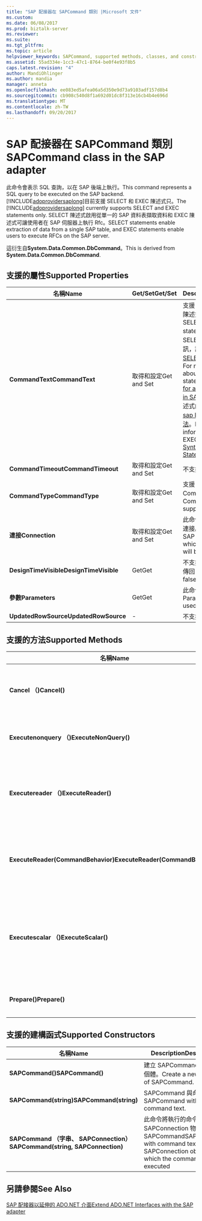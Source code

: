 ```yaml
---
title: "SAP 配接器在 SAPCommand 類別 |Microsoft 文件"
ms.custom: 
ms.date: 06/08/2017
ms.prod: biztalk-server
ms.reviewer: 
ms.suite: 
ms.tgt_pltfrm: 
ms.topic: article
helpviewer_keywords: SAPCommand, supported methods, classes, and constructors
ms.assetid: 55ad334e-1cc3-47c1-8764-be0f4e93f8b5
caps.latest.revision: "4"
author: MandiOhlinger
ms.author: mandia
manager: anneta
ms.openlocfilehash: ee083ed5afea06a5d350e9d73a9103adf157d8b4
ms.sourcegitcommit: cb908c540d8f1a692d01dc8f313e16cb4b4e696d
ms.translationtype: MT
ms.contentlocale: zh-TW
ms.lasthandoff: 09/20/2017
---
```

# <a name="sapcommand-class-in-the-sap-adapter"></a><span data-ttu-id="22568-102">SAP 配接器在 SAPCommand 類別</span><span class="sxs-lookup"><span data-stu-id="22568-102">SAPCommand class in the SAP adapter</span></span>
<span data-ttu-id="22568-103">此命令會表示 SQL 查詢，以在 SAP 後端上執行。</span><span class="sxs-lookup"><span data-stu-id="22568-103">This command represents a SQL query to be executed on the SAP backend.</span></span> <span data-ttu-id="22568-104">[!INCLUDE[adoprovidersaplong](../../includes/adoprovidersaplong-md.md)]目前支援 SELECT 和 EXEC 陳述式只。</span><span class="sxs-lookup"><span data-stu-id="22568-104">The [!INCLUDE[adoprovidersaplong](../../includes/adoprovidersaplong-md.md)] currently supports SELECT and EXEC statements only.</span></span> <span data-ttu-id="22568-105">SELECT 陳述式啟用從單一的 SAP 資料表擷取資料和 EXEC 陳述式可讓使用者在 SAP 伺服器上執行 Rfc。</span><span class="sxs-lookup"><span data-stu-id="22568-105">SELECT statements enable extraction of data from a single SAP table, and EXEC statements enable users to execute RFCs on the SAP server.</span></span>  
  
 <span data-ttu-id="22568-106">這衍生自**System.Data.Common.DbCommand**。</span><span class="sxs-lookup"><span data-stu-id="22568-106">This is derived from **System.Data.Common.DbCommand**.</span></span>  
  
## <a name="supported-properties"></a><span data-ttu-id="22568-107">支援的屬性</span><span class="sxs-lookup"><span data-stu-id="22568-107">Supported Properties</span></span>  
  
|<span data-ttu-id="22568-108">名稱</span><span class="sxs-lookup"><span data-stu-id="22568-108">Name</span></span>|<span data-ttu-id="22568-109">Get/Set</span><span class="sxs-lookup"><span data-stu-id="22568-109">Get/Set</span></span>|<span data-ttu-id="22568-110">Description</span><span class="sxs-lookup"><span data-stu-id="22568-110">Description</span></span>|  
|----------|--------------|-----------------|  
|<span data-ttu-id="22568-111">**CommandText**</span><span class="sxs-lookup"><span data-stu-id="22568-111">**CommandText**</span></span>|<span data-ttu-id="22568-112">取得和設定</span><span class="sxs-lookup"><span data-stu-id="22568-112">Get and Set</span></span>|<span data-ttu-id="22568-113">支援 SELECT 和 EXEC 陳述式。</span><span class="sxs-lookup"><span data-stu-id="22568-113">Supports SELECT and EXEC statements.</span></span> <span data-ttu-id="22568-114">如需 SELECT 陳述式的詳細資訊，請參閱[SAP 中的 SELECT 陳述式的語法](../../adapters-and-accelerators/adapter-sap/syntax-for-a-select-statement-in-sap.md)。</span><span class="sxs-lookup"><span data-stu-id="22568-114">For more information about the SELECT statement, see [Syntax for a SELECT Statement in SAP](../../adapters-and-accelerators/adapter-sap/syntax-for-a-select-statement-in-sap.md).</span></span> <span data-ttu-id="22568-115">如需在 EXEC 陳述式的詳細資訊，請參閱[sap EXEC 陳述式的語法](../../adapters-and-accelerators/adapter-sap/syntax-for-an-exec-statement-in-sap.md)。</span><span class="sxs-lookup"><span data-stu-id="22568-115">For more information about the EXEC statement, see [Syntax for an EXEC Statement in SAP](../../adapters-and-accelerators/adapter-sap/syntax-for-an-exec-statement-in-sap.md).</span></span>|  
|<span data-ttu-id="22568-116">**CommandTimeout**</span><span class="sxs-lookup"><span data-stu-id="22568-116">**CommandTimeout**</span></span>|<span data-ttu-id="22568-117">取得和設定</span><span class="sxs-lookup"><span data-stu-id="22568-117">Get and Set</span></span>|<span data-ttu-id="22568-118">不支援。</span><span class="sxs-lookup"><span data-stu-id="22568-118">Not supported.</span></span>|  
|<span data-ttu-id="22568-119">**CommandType**</span><span class="sxs-lookup"><span data-stu-id="22568-119">**CommandType**</span></span>|<span data-ttu-id="22568-120">取得和設定</span><span class="sxs-lookup"><span data-stu-id="22568-120">Get and Set</span></span>|<span data-ttu-id="22568-121">支援 CommandType.Text。</span><span class="sxs-lookup"><span data-stu-id="22568-121">CommandType.Text supported.</span></span>|  
|<span data-ttu-id="22568-122">**連接**</span><span class="sxs-lookup"><span data-stu-id="22568-122">**Connection**</span></span>|<span data-ttu-id="22568-123">取得和設定</span><span class="sxs-lookup"><span data-stu-id="22568-123">Get and Set</span></span>|<span data-ttu-id="22568-124">此命令將執行基礎 SAP 連接。</span><span class="sxs-lookup"><span data-stu-id="22568-124">The underlying SAP connection on which the command will be executed.</span></span>|  
|<span data-ttu-id="22568-125">**DesignTimeVisible**</span><span class="sxs-lookup"><span data-stu-id="22568-125">**DesignTimeVisible**</span></span>|<span data-ttu-id="22568-126">Get</span><span class="sxs-lookup"><span data-stu-id="22568-126">Get</span></span>|<span data-ttu-id="22568-127">不支援。</span><span class="sxs-lookup"><span data-stu-id="22568-127">Not supported.</span></span> <span data-ttu-id="22568-128">傳回 false。</span><span class="sxs-lookup"><span data-stu-id="22568-128">Returns false.</span></span>|  
|<span data-ttu-id="22568-129">**參數**</span><span class="sxs-lookup"><span data-stu-id="22568-129">**Parameters**</span></span>|<span data-ttu-id="22568-130">Get</span><span class="sxs-lookup"><span data-stu-id="22568-130">Get</span></span>|<span data-ttu-id="22568-131">此命令使用的參數集合。</span><span class="sxs-lookup"><span data-stu-id="22568-131">Parameter collection used for this command.</span></span>|  
|<span data-ttu-id="22568-132">**UpdatedRowSource**</span><span class="sxs-lookup"><span data-stu-id="22568-132">**UpdatedRowSource**</span></span>|-|<span data-ttu-id="22568-133">不支援。</span><span class="sxs-lookup"><span data-stu-id="22568-133">Not supported.</span></span>|  
  
## <a name="supported-methods"></a><span data-ttu-id="22568-134">支援的方法</span><span class="sxs-lookup"><span data-stu-id="22568-134">Supported Methods</span></span>  
  
|<span data-ttu-id="22568-135">名稱</span><span class="sxs-lookup"><span data-stu-id="22568-135">Name</span></span>|<span data-ttu-id="22568-136">Description</span><span class="sxs-lookup"><span data-stu-id="22568-136">Description</span></span>|  
|----------|-----------------|  
|<span data-ttu-id="22568-137">**Cancel （)**</span><span class="sxs-lookup"><span data-stu-id="22568-137">**Cancel()**</span></span>|<span data-ttu-id="22568-138">擷取批次中的資料時，取消命令。</span><span class="sxs-lookup"><span data-stu-id="22568-138">Cancels the command while retrieving data in batches.</span></span> <span data-ttu-id="22568-139">擷取批次後，會發生取消。</span><span class="sxs-lookup"><span data-stu-id="22568-139">Cancellation happens after a batch is retrieved.</span></span>|  
|<span data-ttu-id="22568-140">**Executenonquery （)**</span><span class="sxs-lookup"><span data-stu-id="22568-140">**ExecuteNonQuery()**</span></span>|<span data-ttu-id="22568-141">不會輸出所有的 DataReader。</span><span class="sxs-lookup"><span data-stu-id="22568-141">Does not output any DataReader.</span></span> <span data-ttu-id="22568-142">不過，值將可透過繫結參數。</span><span class="sxs-lookup"><span data-stu-id="22568-142">However, values will be available via bound parameters.</span></span>|  
|<span data-ttu-id="22568-143">**Executereader （)**</span><span class="sxs-lookup"><span data-stu-id="22568-143">**ExecuteReader()**</span></span>|<span data-ttu-id="22568-144">輸出與所有匯出的複雜型別和參數資料表的 DataReader 為結果集。</span><span class="sxs-lookup"><span data-stu-id="22568-144">Outputs a DataReader with all complex type Export and Table parameters as resultsets.</span></span> <span data-ttu-id="22568-145">您也可以透過繫結參數取得的值。</span><span class="sxs-lookup"><span data-stu-id="22568-145">The values can also be obtained via bound parameters.</span></span>|  
|<span data-ttu-id="22568-146">**ExecuteReader(CommandBehavior)**</span><span class="sxs-lookup"><span data-stu-id="22568-146">**ExecuteReader(CommandBehavior)**</span></span>|<span data-ttu-id="22568-147">CommandBehaviors 支援如下：</span><span class="sxs-lookup"><span data-stu-id="22568-147">CommandBehaviors supported are:</span></span><br /><br /> <span data-ttu-id="22568-148">預設</span><span class="sxs-lookup"><span data-stu-id="22568-148">-   Default</span></span><br /><span data-ttu-id="22568-149">-SingleResult</span><span class="sxs-lookup"><span data-stu-id="22568-149">-   SingleResult</span></span><br /><span data-ttu-id="22568-150">-SingleRow</span><span class="sxs-lookup"><span data-stu-id="22568-150">-   SingleRow</span></span><br /><span data-ttu-id="22568-151">-SchemaOnly</span><span class="sxs-lookup"><span data-stu-id="22568-151">-   SchemaOnly</span></span>|  
|<span data-ttu-id="22568-152">**Executescalar （)**</span><span class="sxs-lookup"><span data-stu-id="22568-152">**ExecuteScalar()**</span></span>|<span data-ttu-id="22568-153">對應至：</span><span class="sxs-lookup"><span data-stu-id="22568-153">Maps to:</span></span><br /><br /> <span data-ttu-id="22568-154">-CommandBehaviour.SingleRow SELECT 陳述式。</span><span class="sxs-lookup"><span data-stu-id="22568-154">-   CommandBehaviour.SingleRow for SELECT statements.</span></span><br /><span data-ttu-id="22568-155">-CommandBehaviour.SingleResult EXEC 陳述式。</span><span class="sxs-lookup"><span data-stu-id="22568-155">-   CommandBehaviour.SingleResult for EXEC statements.</span></span>|  
|<span data-ttu-id="22568-156">**Prepare()**</span><span class="sxs-lookup"><span data-stu-id="22568-156">**Prepare()**</span></span>|<span data-ttu-id="22568-157">-EXEC 支援繫結參數。</span><span class="sxs-lookup"><span data-stu-id="22568-157">-   EXEC supports bind parameters.</span></span><br /><span data-ttu-id="22568-158">-選取支援繫結參數。</span><span class="sxs-lookup"><span data-stu-id="22568-158">-   SELECT supports bind parameters.</span></span>|  
  
## <a name="supported-constructors"></a><span data-ttu-id="22568-159">支援的建構函式</span><span class="sxs-lookup"><span data-stu-id="22568-159">Supported Constructors</span></span>  
  
|<span data-ttu-id="22568-160">名稱</span><span class="sxs-lookup"><span data-stu-id="22568-160">Name</span></span>|<span data-ttu-id="22568-161">Description</span><span class="sxs-lookup"><span data-stu-id="22568-161">Description</span></span>|  
|----------|-----------------|  
|<span data-ttu-id="22568-162">**SAPCommand()**</span><span class="sxs-lookup"><span data-stu-id="22568-162">**SAPCommand()**</span></span>|<span data-ttu-id="22568-163">建立 SAPCommand 的新執行個體。</span><span class="sxs-lookup"><span data-stu-id="22568-163">Create a new instance of SAPCommand.</span></span>|  
|<span data-ttu-id="22568-164">**SAPCommand(string)**</span><span class="sxs-lookup"><span data-stu-id="22568-164">**SAPCommand(string)**</span></span>|<span data-ttu-id="22568-165">SAPCommand 與命令文字。</span><span class="sxs-lookup"><span data-stu-id="22568-165">SAPCommand with command text.</span></span>|  
|<span data-ttu-id="22568-166">**SAPCommand （字串、 SAPConnection）**</span><span class="sxs-lookup"><span data-stu-id="22568-166">**SAPCommand(string, SAPConnection)**</span></span>|<span data-ttu-id="22568-167">此命令將執行的命令文字與 SAPConnection 物件使用 SAPCommand</span><span class="sxs-lookup"><span data-stu-id="22568-167">SAPCommand with command text and the SAPConnection object using which the command will be executed</span></span>|  
  
## <a name="see-also"></a><span data-ttu-id="22568-168">另請參閱</span><span class="sxs-lookup"><span data-stu-id="22568-168">See Also</span></span>  
 [<span data-ttu-id="22568-169">SAP 配接器以延伸的 ADO.NET 介面</span><span class="sxs-lookup"><span data-stu-id="22568-169">Extend ADO.NET Interfaces with the SAP adapter</span></span>](../../adapters-and-accelerators/adapter-sap/extend-ado-net-interfaces-with-the-sap-adapter.md)